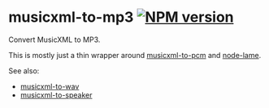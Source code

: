 # musicxml-to-mp3 [![NPM version](http://img.shields.io/npm/v/musicxml-to-mp3.svg?style=flat-square)](https://www.npmjs.org/package/musicxml-to-mp3)

Convert MusicXML to MP3.

This is mostly just a thin wrapper around [musicxml-to-pcm](https://github.com/lukehorvat/musicxml-to-pcm) and [node-lame](https://github.com/TooTallNate/node-lame).

See also:

- [musicxml-to-wav](https://github.com/lukehorvat/musicxml-to-wav)
- [musicxml-to-speaker](https://github.com/lukehorvat/musicxml-to-speaker)
